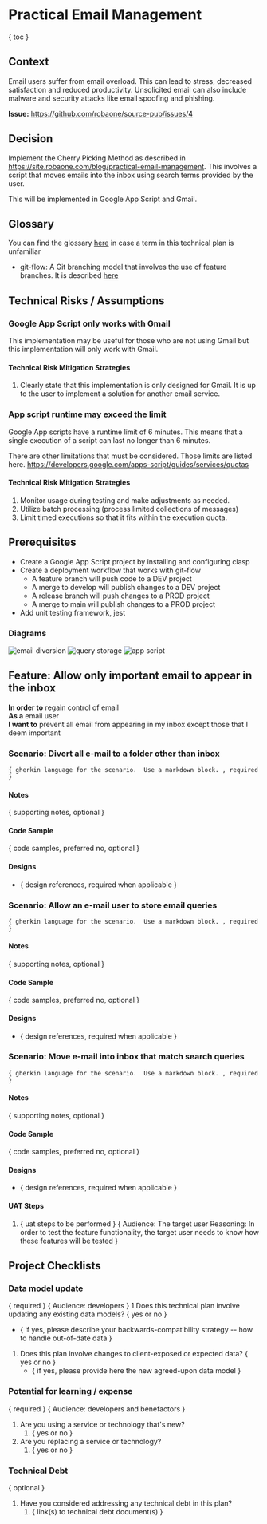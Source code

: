 # Practical Email Management

{ toc }

## Context

Email users suffer from email overload.  This can lead to stress, decreased satisfaction and reduced productivity.  Unsolicited email can also include malware and security attacks like email spoofing and phishing.

**Issue:** https://github.com/robaone/source-pub/issues/4

## Decision

Implement the Cherry Picking Method as described in https://site.robaone.com/blog/practical-email-management.  This involves a script that moves emails into the inbox using search terms provided by the user.

This will be implemented in Google App Script and Gmail.

## Glossary

You can find the glossary [here](https://github.com/robaone/source-pub/blob/main/glossary.md) in case a term in this technical plan is unfamiliar

- git-flow: A Git branching model that involves the use of feature branches.  It is described [here](https://www.atlassian.com/git/tutorials/comparing-workflows/gitflow-workflow)

## Technical Risks / Assumptions

### Google App Script only works with Gmail

This implementation may be useful for those who are not using Gmail but this implementation will only work with Gmail.

#### Technical Risk Mitigation Strategies

1. Clearly state that this implementation is only designed for Gmail.  It is up to the user to implement a solution for another email service.

### App script runtime may exceed the limit

Google App scripts have a runtime limit of 6 minutes.  This means that a single execution of a script can last no longer than 6 minutes.

There are other limitations that must be considered.  Those limits are listed here. 
https://developers.google.com/apps-script/guides/services/quotas

#### Technical Risk Mitigation Strategies

1. Monitor usage during testing and make adjustments as needed.
1. Utilize batch processing (process limited collections of messages)
1. Limit timed executions so that it fits within the execution quota.

## Prerequisites

- Create a Google App Script project by installing and configuring clasp
- Create a deployment workflow that works with git-flow
  - A feature branch will push code to a DEV project
  - A merge to develop will publish changes to a DEV project
  - A release branch will push changes to a PROD project
  - A merge to main will publish changes to a PROD project
- Add unit testing framework, jest

### Diagrams

![email diversion](https://user-images.githubusercontent.com/1625881/166932743-08f20c31-fe8e-450d-9e9e-609648b0293a.png)
![query storage](https://user-images.githubusercontent.com/1625881/166933114-09c40639-d3fb-4e57-b294-5f89280d6567.png)
![app script](https://user-images.githubusercontent.com/1625881/167252609-22b8db43-e63c-440d-a762-30488f9f380a.png)

## Feature: Allow only important email to appear in the inbox

**In order to** regain control of email  
**As a** email user  
**I want to** prevent all email from appearing in my inbox except those that I deem important  

### Scenario: Divert all e-mail to a folder other than inbox

```gherkin
{ gherkin language for the scenario.  Use a markdown block. , required }
```

#### Notes

{ supporting notes, optional }

#### Code Sample

{ code samples, preferred no, optional }

#### Designs

- { design references, required when applicable }

### Scenario: Allow an e-mail user to store email queries 

```gherkin
{ gherkin language for the scenario.  Use a markdown block. , required }
```

#### Notes

{ supporting notes, optional }

#### Code Sample

{ code samples, preferred no, optional }

#### Designs

- { design references, required when applicable }

### Scenario: Move e-mail into inbox that match search queries

```gherkin
{ gherkin language for the scenario.  Use a markdown block. , required }
```

#### Notes

{ supporting notes, optional }

#### Code Sample

{ code samples, preferred no, optional }

#### Designs

- { design references, required when applicable }

#### UAT Steps

1. { uat steps to be performed }
{ Audience: The target user 
  Reasoning: In order to test the feature functionality, the target user needs to know how these features will be tested }

## Project Checklists

### Data model update
{ required }
{ Audience: developers }
1.Does this technical plan involve updating any existing data models? { yes or no }
   - { if yes, please describe your backwards-compatibility strategy -- how to handle out-of-date data }
1. Does this plan involve changes to client-exposed or expected data? { yes or no }
   - { if yes, please provide here the new agreed-upon data model }

### Potential for learning / expense
{ required }
{ Audience: developers and benefactors  }
1. Are you using a service or technology that's new?
   1. { yes or no }
2. Are you replacing a service or technology?
   1. { yes or no }

### Technical Debt
{ optional }
1. Have you considered addressing any technical debt in this plan?
    1. { link(s) to technical debt document(s) }
